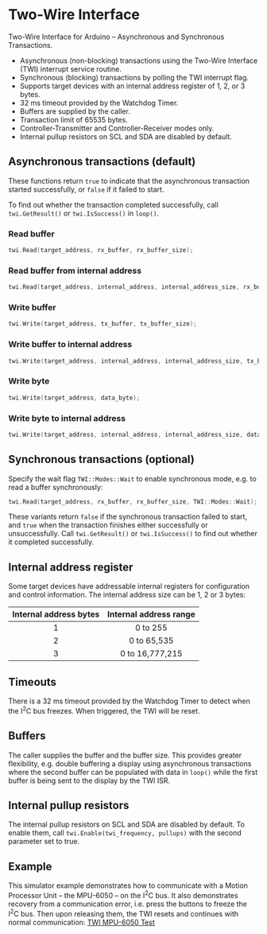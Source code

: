 # Two-Wire Interface
Two-Wire Interface for Arduino – Asynchronous and Synchronous Transactions.

- Asynchronous (non-blocking) transactions using the Two-Wire Interface (TWI) interrupt service routine.
- Synchronous (blocking) transactions by polling the TWI interrupt flag.
- Supports target devices with an internal address register of 1, 2, or 3 bytes.
- 32 ms timeout provided by the Watchdog Timer.
- Buffers are supplied by the caller.
- Transaction limit of 65535 bytes.
- Controller-Transmitter and Controller-Receiver modes only.
- Internal pullup resistors on SCL and SDA are disabled by default.

## Asynchronous transactions (default)

These functions return `true` to indicate that the asynchronous transaction started successfully, or `false` if it failed to start.

To find out whether the transaction completed successfully, call `twi.GetResult()` or `twi.IsSuccess()` in `loop()`.

### Read buffer

```c++
twi.Read(target_address, rx_buffer, rx_buffer_size);
```

### Read buffer from internal address

```c++
twi.Read(target_address, internal_address, internal_address_size, rx_buffer, rx_buffer_size)
```

### Write buffer

```c++
twi.Write(target_address, tx_buffer, tx_buffer_size);
```

### Write buffer to internal address

```c++
twi.Write(target_address, internal_address, internal_address_size, tx_buffer, tx_buffer_size);
```

### Write byte

```c++
twi.Write(target_address, data_byte);
```

### Write byte to internal address

```c++
twi.Write(target_address, internal_address, internal_address_size, data_byte);
```

## Synchronous transactions (optional)

Specify the wait flag `TWI::Modes::Wait` to enable synchronous mode, e.g. to read a buffer synchronously:

```c++
twi.Read(target_address, rx_buffer, rx_buffer_size, TWI::Modes::Wait);
```

These variants return `false` if the synchronous transaction failed to start, and `true` when the transaction finishes either successfully or unsuccessfully. Call `twi.GetResult()` or `twi.IsSuccess()` to find out whether it completed successfully.

## Internal address register

Some target devices have addressable internal registers for configuration and control information. The internal address size can be 1, 2 or 3 bytes:

| Internal address bytes | Internal address range |
| :---: | :---: |
| 1 | 0 to 255 |
| 2 | 0 to 65,535 |
| 3 | 0 to 16,777,215 |

## Timeouts

There is a 32&nbsp;ms timeout provided by the Watchdog Timer to detect when the I<sup>2</sup>C bus freezes. When triggered, the TWI will be reset.

## Buffers

The caller supplies the buffer and the buffer size. This provides greater flexibility, e.g. double buffering a display using asynchronous transactions where the second buffer can be populated with data in `loop()` while the first buffer is being sent to the display by the TWI ISR.

## Internal pullup resistors

The internal pullup resistors on SCL and SDA are disabled by default. To enable them, call `twi.Enable(twi_frequency, pullups)` with the second parameter set to true.

## Example

This simulator example demonstrates how to communicate with a Motion Processor Unit &ndash; the MPU-6050 &ndash; on the I<sup>2</sup>C bus. It also demonstrates recovery from a communication error, i.e. press the buttons to freeze the I<sup>2</sup>C bus. Then upon releasing them, the TWI resets and continues with normal communication: [TWI MPU-6050 Test](https://wokwi.com/projects/306825661000974912)

